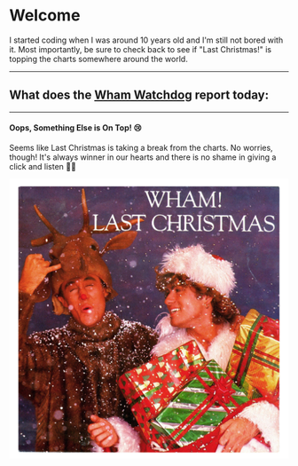 # Welcome 
I started coding when I was around 10 years old and I'm still not bored with it.  Most importantly, be sure to check back to see if "Last Christmas!" is topping the charts somewhere around the world.

---
## What does the [Wham Watchdog](https://mjamesharmon.github.io/wham-watchdog) report today:
---
#### Oops, Something Else is On Top! 😢

Seems like Last Christmas is taking a break from the charts. No worries, though! It's always winner in our hearts and there is no shame in giving a click and listen 🎄🎶

[![Click me](https://github.com/mjamesharmon/wham-watchdog/blob/main/docs/assets/img/last_christmas.jpeg?raw=true "Last Christmas")]("https://youtu.be/E8gmARGvPlI?si=gt_S_mTrTcC_GmCa")





